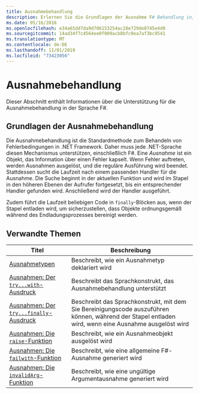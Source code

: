 ```yaml
---
title: Ausnahmebehandlung
description: Erlernen Sie die Grundlagen der Ausnahme F# Behandlung in, und finden Sie Links zu den Ausdrücken und Funktionen zur Ausnahmebehandlung.
ms.date: 05/16/2016
ms.openlocfilehash: e34a65dd7da9d706153254ac28e729de0745e4d0
ms.sourcegitcommit: 14ad34f7c4564ee0f009acb8bfc0ea7af3bc9541
ms.translationtype: MT
ms.contentlocale: de-DE
ms.lasthandoff: 11/01/2019
ms.locfileid: "73423056"
---
```

# <a name="exception-handling"></a>Ausnahmebehandlung

Dieser Abschnitt enthält Informationen über die Unterstützung für die Ausnahmebehandlung in der Sprache F#.

## <a name="exception-handling-basics"></a>Grundlagen der Ausnahmebehandlung

Die Ausnahmebehandlung ist die Standardmethode zum Behandeln von Fehlerbedingungen in .NET Framework. Daher muss jede .NET-Sprache diesen Mechanismus unterstützen, einschließlich F#. Eine *Ausnahme* ist ein Objekt, das Information über einen Fehler kapselt. Wenn Fehler auftreten, werden Ausnahmen ausgelöst, und die reguläre Ausführung wird beendet. Stattdessen sucht die Laufzeit nach einem passenden Handler für die Ausnahme. Die Suche beginnt in der aktuellen Funktion und wird im Stapel in den höheren Ebenen der Aufrufer fortgesetzt, bis ein entsprechender Handler gefunden wird. Anschließend wird der Handler ausgeführt.

Zudem führt die Laufzeit beliebigen Code in `finally`-Blöcken aus, wenn der Stapel entladen wird, um sicherzustellen, dass Objekte ordnungsgemäß während des Endladungsprozesses bereinigt werden.

## <a name="related-topics"></a>Verwandte Themen

|Titel|Beschreibung|
|-----|-----------|
|[Ausnahmetypen](exception-types.md)|Beschreibt, wie ein Ausnahmetyp deklariert wird|
|[Ausnahmen: Der `try...with`-Ausdruck](the-try-with-expression.md)|Beschreibt das Sprachkonstrukt, das Ausnahmebehandlung unterstützt|
|[Ausnahmen: Der `try...finally`-Ausdruck](the-try-finally-expression.md)|Beschreibt das Sprachkonstrukt, mit dem Sie Bereinigungscode auszuführen können, während der Stapel entladen wird, wenn eine Ausnahme ausgelöst wird|
|[Ausnahmen: Die `raise`-Funktion](the-raise-Function.md)|Beschreibt, wie ein Ausnahmeobjekt ausgelöst wird|
|[Ausnahmen: Die `failwith`-Funktion](the-failwith-function.md)|Beschreibt, wie eine allgemeine F#-Ausnahme generiert wird|
|[Ausnahmen: Die `invalidArg`-Funktion](the-invalidArg-function.md)|Beschreibt, wie eine ungültige Argumentausnahme generiert wird|
